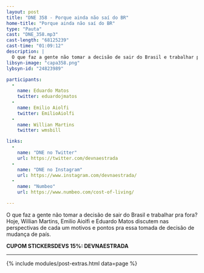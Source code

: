 ```yaml
---
layout: post
title: "DNE 358 - Porque ainda não saí do BR"
home-title: "Porque ainda não saí do BR"
type: "Pauta"
cast: "DNE_358.mp3"
cast-length: "68125239"
cast-time: "01:09:12"
description: |
  O que faz a gente não tomar a decisão de sair do Brasil e trabalhar pra fora? Hoje, Willian Martins, Emilio Aiolfi e Eduardo Matos discutem nas perspectivas de cada um motivos e pontos pra essa tomada de decisão de mudança de país.
libsyn-image: "capa358.png"
lybsyn-id: "24823989"

participants:
  -
    name: Eduardo Matos
    twitter: eduardojmatos
  -
    name: Emilio Aiolfi
    twitter: EmilioAiolfi
  -
    name: Willian Martins
    twitter: wmsbill

links:
  -
    name: "DNE no Twitter"
    url: https://twitter.com/devnaestrada
  -
    name: "DNE no Instagram"
    url: https://www.instagram.com/devnaestrada/
  -
    name: "Numbeo"
    url: https://www.numbeo.com/cost-of-living/

---
```


O que faz a gente não tomar a decisão de sair do Brasil e trabalhar pra fora? Hoje, Willian Martins, Emilio Aiolfi e Eduardo Matos discutem nas perspectivas de cada um motivos e pontos pra essa tomada de decisão de mudança de país.

<strong>CUPOM STICKERSDEVS 15%: DEVNAESTRADA</strong>

---

{% include modules/post-extras.html data=page %}
